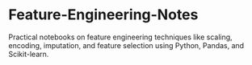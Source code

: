 # Feature-Engineering-Notes
Practical notebooks on feature engineering techniques like scaling, encoding, imputation, and feature selection using Python, Pandas, and Scikit-learn.
